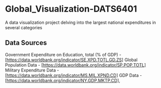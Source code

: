 # Global_Visualization-DATS6401
 A data visualization project delving into the largest national expenditures in several categories

## Data Sources

Government Expenditure on Education, total (% of GDP) - [https://data.worldbank.org/indicator/SE.XPD.TOTL.GD.ZS]
Global Population Data - [https://data.worldbank.org/indicator/SP.POP.TOTL]
Military Expenditure Data - [https://data.worldbank.org/indicator/MS.MIL.XPND.CD]
GDP Data - [https://data.worldbank.org/indicator/NY.GDP.MKTP.CD], 
